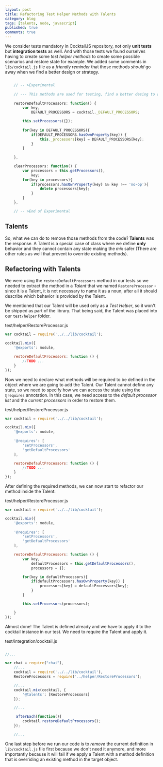 ```yaml
---
layout: post
title: Refactoring Test Helper Methods with Talents
category: blog
tags: [talents, node, javascript]
published: true
comments: true
---
```


We consider tests mandatory in CocktailJS repository, not only __unit tests__ but __integration tests__ as well. And with those tests we found ourselves having to create some _test helper methods_ to create some possible scenarios and restore state for example. We added some comments in  `lib/cocktail.js` file as a _friendly reminder_ that those methods _should_ go away when we find a better design or strategy.

<!--break-->

```javascript

    // -- >Experimental
    
    // --- This methods are used for testing, find a better desing to avoid them
    
    restoreDefaultProcessors: function() {
        var key,
            DEFAULT_PROCESSORS = cocktail._DEFAULT_PROCESSORS;

        this.setProcessors({});
        
        for(key in DEFAULT_PROCESSORS){
            if(DEFAULT_PROCESSORS.hasOwnProperty(key)) {
                this._processors[key] = DEFAULT_PROCESSORS[key];
            }
        }
        
    },

    clearProcessors: function() {
        var processors = this.getProcessors(),
            key;
        for(key in processors){
            if(processors.hasOwnProperty(key) && key !== 'no-op'){
                delete processors[key];
            }
        }
    },

    // -- >End of Experimental

```

## Talents

So, what we can do to remove those methods from the code? __Talents__ was the response. A Talent is a special case of class where we define __only__ behavior and they cannot contain any state making the _mix_ safer (There are other rules as well that prevent to override existing methods).

## Refactoring with Talents

We were using the `restoreDefaultProcessors` method in our tests so we needed to extract the method in a _Talent_ that we named `RestoreProcessor` - since it is a Talent, it is not necessary to name it as a noun, after all it should describe which behavior is provided by the Talent.

We mentioned that our Talent will be used only as a _Test Helper_, so it won't be shipped as part of the library. That being said, the Talent was placed into our `test/helper` folder.

test/helper/RestoreProcessor.js

```javascript
var cocktail = require('../../lib/cocktail');

cocktail.mix({
	'@exports': module,

	restoreDefaultProcessors: function () {
		//TODO ... 
	}
});

```

Now we need to declare what methods will be required to be defined in the object where we are going to add the Talent. Our Talent cannot define any state, so we need to specify how we can access the state using the `@requires` annotation. In this case, we need access to the _default processor list_ and the _current processors_ in order to restore them.

test/helper/RestoreProcessor.js

```javascript
var cocktail = require('../../lib/cocktail');

cocktail.mix({
	'@exports': module,
	
	'@requires': [
		'setProcessors',
		'getDefaultProcessors'
	],

	restoreDefaultProcessors: function () {
		//TODO ... 
	}
});

```

After defining the required methods, we can now start to refactor our method inside the Talent:

test/helper/RestoreProcessor.js

```javascript
var cocktail = require('../../lib/cocktail');

cocktail.mix({
	'@exports': module,
	
	'@requires': [
		'setProcessors',
		'getDefaultProcessors'
	],

	restoreDefaultProcessors: function () {
		var key,
            defaultProcessors = this.getDefaultProcessors(),
            processors = {};

        for(key in defaultProcessors){
            if(defaultProcessors.hasOwnProperty(key)) {
                processors[key] = defaultProcessors[key];
            }
        }

        this.setProcessors(processors);

	}
});

```

Almost done! The Talent is defined already and we have to apply it to the cocktail instance in our test. We need to require the Talent and apply it. 

test/integration/cocktail.js

```javascript

//...

var chai = require("chai"),
	//...
    cocktail = require('../../lib/cocktail'),
    RestoreProcessors = require('../helper/RestoreProcessors');

    //...
    cocktail.mix(cocktail, {
    	'@talents': [RestoreProcessors]
	});

	//...

	 afterEach(function(){
        cocktail.restoreDefaultProcessors();
    });

    //...

```

One last step before we run our code is to _remove_ the current definition in `lib/cocktail.js` file first because we don't need it anymore, and more importantly because it will fail if we apply a Talent with a method definition that is overriding an existing method in the target object.

